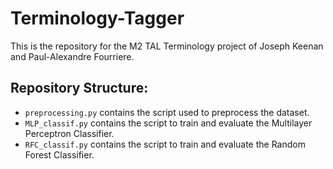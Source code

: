 # Terminology-Tagger

This is the repository for the M2 TAL Terminology project of Joseph Keenan and Paul-Alexandre Fourriere.

## Repository Structure:
- `preprocessing.py` contains the script used to preprocess the dataset.
- `MLP_classif.py` contains the script to train and evaluate the Multilayer Perceptron Classifier.
- `RFC_classif.py` contains the script to train and evaluate the Random Forest Classifier.
